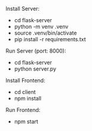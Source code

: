 Install Server:

- cd flask-server
- python -m venv .venv
- source .venv/bin/activate
- pip install -r requirements.txt

Run Server (port: 8000):

- cd flask-server
- python server.py

Install Frontend:

- cd client
- npm install

Run Frontend:

- npm start
